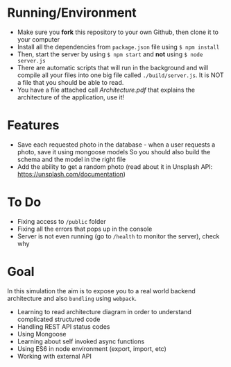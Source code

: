 # Running/Environment

- Make sure you **fork** this repository to your own Github, then clone it to your computer
- Install all the dependencies from `package.json` file using `$ npm install `
- Then, start the server by using `$ npm start` and **not** using `$ node server.js`
- There are automatic scripts that will run in the background and will compile all your
files into one big file called `./build/server.js`.
It is NOT a file that you should be able to read.
- You have a file attached call _Architecture.pdf_ that explains the architecture of the application, use it!

# Features

- Save each requested photo in the database - when a user requests a photo, save it using mongoose models
So you should also build the schema and the model in the right file
- Add the ability to get a random photo (read about it in Unsplash API: https://unsplash.com/documentation)

# To Do

- Fixing access to `/public` folder
- Fixing all the errors that pops up in the console
- Server is not even running (go to `/health` to monitor the server), check why

# Goal

In this simulation the aim is to expose you to a real world backend architecture and also `bundling` using `webpack`.
- Learning to read architecture diagram in order to understand complicated structured code
- Handling REST API status codes
- Using Mongoose
- Learning about self invoked async functions
- Using ES6 in node environment (export, import, etc)
- Working with external API 
